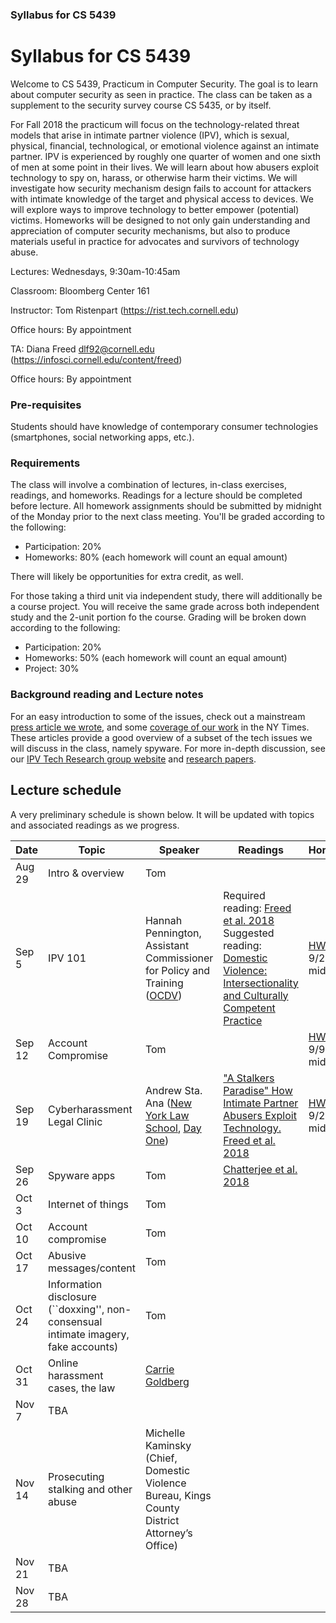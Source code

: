 ### Syllabus for CS 5439

# Syllabus for CS 5439

Welcome to CS 5439, Practicum in Computer Security. The goal is to learn
about computer security as seen in practice. The class can be taken as a supplement to
the security survey course CS 5435, or by itself. 

For Fall 2018 the practicum will focus on the technology-related threat models
that arise in intimate partner violence (IPV), which is sexual, physical,
financial, technological, or emotional violence against an intimate partner. IPV
is experienced by roughly one quarter of women and one sixth of men at some
point in their lives.  We will learn about how abusers exploit technology to spy
on, harass, or otherwise harm their victims.  We will investigate how security
mechanism design fails to account for attackers with intimate knowledge of the
target and physical access to devices. We will explore ways to improve
technology to better empower (potential) victims.  Homeworks will be designed to
not only gain understanding and appreciation of computer security mechanisms,
but also to produce materials useful in practice for advocates and survivors of
technology abuse.  


Lectures: Wednesdays, 9:30am-10:45am

Classroom: Bloomberg Center 161

Instructor: Tom Ristenpart (https://rist.tech.cornell.edu)

Office hours: By appointment

TA: Diana Freed dlf92@cornell.edu (https://infosci.cornell.edu/content/freed)

Office hours: By appointment


### Pre-requisites

Students should have knowledge of contemporary consumer technologies
(smartphones, social networking apps, etc.).

### Requirements

The class will involve a combination of lectures, in-class exercises, readings,
and homeworks. Readings for a lecture should be completed before lecture. All homework assignments should be submitted by midnight of the Monday prior to the next class meeting. You'll be graded according to the following:

* Participation: 20%
* Homeworks:  80% (each homework will count an equal amount)

There will likely be opportunities for extra credit, as well.  

For those taking a third unit via independent study, there will additionally be
a course project. You will receive the same grade across both independent study
and the 2-unit portion fo the course. Grading will be broken down according to
the following:

* Participation: 20%
* Homeworks: 50% (each homework will count an equal amount)
* Project: 30%





### Background reading and Lecture notes

For an easy introduction to some of the issues, check out a mainstream [press article we wrote](https://www.vox.com/the-big-idea/2018/5/21/17374434/intimate-partner-violence-spyware-domestic-abusers-apple-google),
  and some
  [coverage of our work](https://www.nytimes.com/2018/05/19/technology/phone-apps-stalking.html)
   in the NY Times. These articles provide a good overview of a subset of the
  tech issues we will discuss in the class, namely spyware. For more in-depth discussion, see our 
  [IPV Tech Research group website](https://ipvtechresearch.org/) and [research papers](https://www.ipvtechresearch.org/post/publications/). 




## Lecture schedule

A very preliminary schedule is shown below. It will be updated with topics and associated
readings as we progress.

| Date |  Topic  |  Speaker | Readings | Homework | Slides |
|------|---------|----------|----------|----------|--------|
| Aug 29 | Intro & overview | Tom | | | [Slides](slides/intro.pdf) |
| Sep 5 | IPV 101  | Hannah Pennington, Assistant Commissioner for Policy and Training ([OCDV](https://www1.nyc.gov/site/ocdv/about/about-ocdv.page)) |Required reading: [Freed et al. 2018](https://www.ipvtechresearch.org/pubs/a046-freed.pdf) Suggested reading: [Domestic Violence: Intersectionality and Culturally Competent Practice](https://github.com/freed18/IPVpedia/blob/master/readings/DannisBhandariDV.pdf) | [HW1](https://github.com/freed18/IPVpedia/wiki/Homework-1) due 9/2 by midnight|[Slides](https://github.com/freed18/IPVpedia/blob/master/IPV%20101%20Cornell.pdf)|
| Sep 12 | Account Compromise | Tom  |  |[HW2](https://github.com/freed18/IPVpedia/wiki/Homework-2) due 9/9 by midnight |
| Sep 19 | Cyberharassment Legal Clinic| Andrew Sta. Ana ([New York Law School](https://www.nyls.edu/innovation-center-for-law-and-technology/institutes-and-programs/institute-for-cybersafety/), [Day One](https://www.dayoneny.org))|["A Stalkers Paradise" How Intimate Partner Abusers Exploit Technology. Freed et al. 2018](https://www.ipvtechresearch.org/pubs/stalkers-paradise-intimate.pdf)| [HW3](https://github.com/freed18/IPVpedia/wiki/Homework-3) due 9/24 by midnight|[Slides] (https://github.com/freed18/IPVpedia/blob/master/Cyberharassment%2CVictims%20%26%20the%20Law_CORNELL%20TECH_DECK.pdf)|  
| Sep 26| Spyware apps| Tom | [Chatterjee et al. 2018](https://www.ipvtechresearch.org/pubs/spyware.pdf) | |
| Oct 3 | Internet of things | Tom  |  |
| Oct 10 | Account compromise | Tom   | |
| Oct 17 | Abusive messages/content  | Tom  |
| Oct 24 | Information disclosure  (``doxxing'', non-consensual intimate imagery, fake accounts) | Tom  | | |
| Oct 31 |  Online harassment cases, the law | [Carrie Goldberg](http://www.cagoldberglaw.com/)  | | |
| Nov 7 | TBA |   | | |
| Nov 14 |Prosecuting stalking and other abuse  | Michelle Kaminsky (Chief, Domestic Violence Bureau, Kings County District Attorney’s Office)  | | |
| Nov 21 | TBA  |  | | |
| Nov 28 |  TBA  |  | | |

